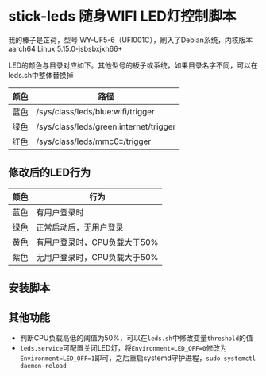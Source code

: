 # stick-leds 随身WIFI LED灯控制脚本

我的棒子是芷荷，型号 WY-UF5-6（UFI001C），刷入了Debian系统，内核版本aarch64 Linux 5.15.0-jsbsbxjxh66+

LED的颜色与目录对应如下。其他型号的板子或系统，如果目录名字不同，可以在leds.sh中整体替换掉

| 颜色  | 路径                                     |
|-----|----------------------------------------|
| 蓝色  | /sys/class/leds/blue:wifi/trigger      |
| 绿色  | /sys/class/leds/green:internet/trigger |
| 红色  | /sys/class/leds/mmc0::/trigger         |

## 修改后的LED行为

| 颜色  | 行为                |
|-----|-------------------|
| 蓝色  | 有用户登录时            |
| 绿色  | 正常启动后，无用户登录       |
| 黄色  | 有用户登录时，CPU负载大于50% |
| 紫色  | 无用户登录时，CPU负载大于50% |

## 安装脚本

## 其他功能
- 判断CPU负载高低的阈值为50%，可以在`leds.sh`中修改变量`threshold`的值
- `leds.service`可配置关闭LED灯，将`Environment=LED_OFF=0`修改为`Environment=LED_OFF=1`即可，之后重启systemd守护进程，`sudo systemctl daemon-reload`